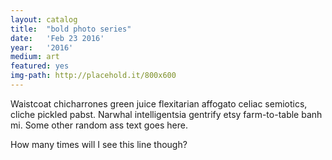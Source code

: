 ```yaml
---
layout: catalog
title:  "bold photo series"
date:   'Feb 23 2016'
year:	'2016'
medium: art
featured: yes
img-path: http://placehold.it/800x600
---
```


Waistcoat chicharrones green juice flexitarian affogato celiac semiotics, cliche pickled pabst. Narwhal intelligentsia gentrify etsy farm-to-table banh mi.
Some other random ass text goes here.

How many times will I see this line though?